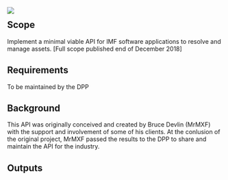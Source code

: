 <img src="DPPLogo400_new_closecanvas.png" style="float:left;margin-right: 10px;" />

## Scope

Implement a minimal viable API for IMF software applications to resolve and manage assets. [Full scope published end of December 2018]

## Requirements

To be maintained by the DPP

## Background

This API was originally conceived and created by Bruce Devlin (MrMXF) with the support and involvement of some of his clients.
At the conlusion of the original project, MrMXF passed the results to the DPP to share and maintain the API for the industry.

## Outputs

